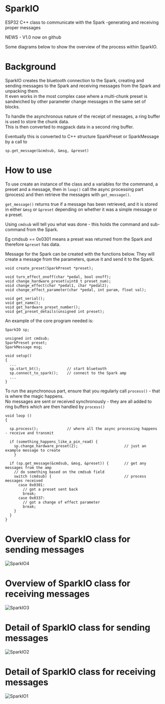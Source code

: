 # SparkIO   

ESP32 C++ class to communicate with the Spark -generating and receiving proper messages   

NEWS  - V1.0 now on github

Some diagrams below to show the overview of the process within SparkIO.   


# Background   

SparkIO creates the bluetooth connection to the Spark, creating and sending messages to the Spark and receiving messages from the Spark and unpacking them.   
It even works in the most complex case where a multi-chunk preset is sandwiched by other parameter change messages in the same set of blocks.   

To handle the asynchronous nature of the receipt of messages, a ring buffer is used to store the chunk data.  
This is then converted to msgpack data in a second ring buffer.  

Eventually this is converted to C++ structure SparkPreset or SparkMessage by a call to 

```
sp.get_message(&cmdsub, &msg, &preset)
```

# How to use   

To use create an instance of the class and a variables for the commnand, a preset and a message, then in ```loop()``` call the async processing part (process) and then retrieve the messages with ```get_message()```.    

```get_message()``` returns true if a message has been retrieved, and it is stored in either ```&msg``` or ```&preset``` depending on whether it was a simple message or a preset.   

Using ```cmdsub``` will tell you what was done - this holds the command and sub-command from the Spark.  

Eg cmdsub == 0x0301 means a preset was returned from the Spark and therefore ```&preset``` has data.  

Message for the Spark can be created with the functions below. They will create a message from the parameters, queue it and send it to the Spark.   

```
void create_preset(SparkPreset *preset);

void turn_effect_onoff(char *pedal, bool onoff);
void change_hardware_preset(uint8_t preset_num);
void change_effect(char *pedal1, char *pedal2);
void change_effect_parameter(char *pedal, int param, float val);

void get_serial();
void get_name();
void get_hardware_preset_number();
void get_preset_details(unsigned int preset);
```

An example of the core program needed is:

``` 
SparkIO sp;

unsigned int cmdsub;
SparkPreset preset;
SparkMessage msg;

void setup() 
{
  ...
  sp.start_bt();            // start bluetooth
  sp.connect_to_spark();    // connect to the Spark amp
  ...
}

```

To run the asynchronous part, ensure that you regularly call ```process()``` - that is where the magic happens.   
No messages are sent or received synchronously - they are all added to ring buffers which are then handled by ```process()```   

```  
void loop ()
{

  sp.process();             // where all the async processing happens - receive and transmit

  if (something_happens_like_a_pin_read) {
    sp.change_hardware_preset(2);                     // just an example message to create
    }

  if (sp.get_message(&cmdsub, &msg, &preset)) {       // get any messages from the amp
    // do something based on the cmdsub field
    switch (cmdsub) {                                 // process messages received
      case 0x0301:                                    
        // got a preset sent back
        break;
      case 0x0337:
        // got a change of effect parameter
        break;
    }
  }
}

```

# Overview of SparkIO class for sending messages   

![SparkIO4](https://github.com/paulhamsh/SparkIO/blob/main/SparkIO4.JPG)

# Overview of SparkIO class for receiving messages   

![SparkIO3](https://github.com/paulhamsh/SparkIO/blob/main/SparkIO3.JPG)

# Detail of SparkIO class for sending messages   

![SparkIO2](https://github.com/paulhamsh/SparkIO/blob/main/SparkIO2.JPG)

# Detail of SparkIO class for receiving messages   

![SparkIO1](https://github.com/paulhamsh/SparkIO/blob/main/SparkIO1.JPG)

